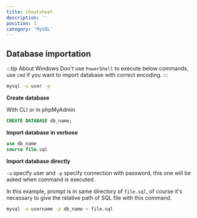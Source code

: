 ```yaml
---
title: Cheatsheet
description: ''
position: 1
category: 'MySQL'
---
```


## Database importation

:::tip About Windows
Don't use `PowerShell` to execute below commands, use `cmd` if you want to import database with correct encoding.
:::

```bash
mysql -u user -p
```

**Create database**

With CLI or in phpMyAdmin

```sql
CREATE DATABASE db_name;
```

**Import database in verbose**

```sql
use db_name
source file.sql
```

**Import database directly**

`-u` specify user and `-p` specify connection with password, this one will be asked when command is executed.

In this example, prompt is in same directory of `file.sql`, of course it's necessary to give the relative path of SQL file with this command.

```bash
mysql -u username -p db_name < file.sql
```
